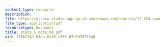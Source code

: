 ```yaml
---
content_type: resource
description: ''
file: https://ol-ocw-studio-app-qa.s3.amazonaws.com/courses/17-874-quantitative-research-methods-multivariate-spring-2004/f15b214db3da0a10c33507b7d3571340_stats_5_note_04.pdf
file_type: application/pdf
resourcetype: Document
title: stats_5_note_04.pdf
uid: f15b214d-b3da-0a10-c335-07b7d3571340
---
```


